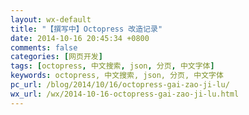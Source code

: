 ```yaml
---
layout: wx-default
title: "【撰写中】Octopress 改造记录"
date: 2014-10-16 20:45:34 +0800
comments: false
categories: [网页开发]
tags: [octopress, 中文搜索, json, 分页, 中文字体]
keywords: octopress, 中文搜索, json, 分页, 中文字体
pc_url: /blog/2014/10/16/octopress-gai-zao-ji-lu/
wx_url: /wx/2014-10-16-octopress-gai-zao-ji-lu.html
---
```



